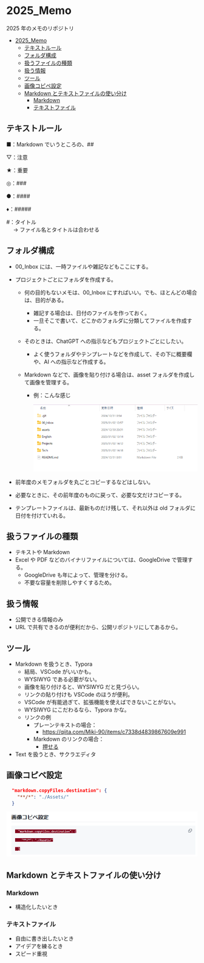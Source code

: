 # 2025_Memo

2025 年のメモのリポジトリ

- [2025_Memo](#2025_memo)
  - [テキストルール](#テキストルール)
  - [フォルダ構成](#フォルダ構成)
  - [扱うファイルの種類](#扱うファイルの種類)
  - [扱う情報](#扱う情報)
  - [ツール](#ツール)
  - [画像コピペ設定](#画像コピペ設定)
  - [Markdown とテキストファイルの使い分け](#markdown-とテキストファイルの使い分け)
    - [Markdown](#markdown)
    - [テキストファイル](#テキストファイル)

## テキストルール

■：Markdown でいうところの、##

▽：注意

★：重要

◎：###

●：####

♦：#####

#：タイトル  
　 → ファイル名とタイトルは合わせる

## フォルダ構成

- 00_Inbox には、一時ファイルや雑記などもここにする。

- プロジェクトごとにフォルダを作成する。

  - 何の目的もないメモは、00_Inbox にすればいい。でも、ほとんどの場合は、目的がある。

    - 雑記する場合は、日付のファイルを作っておく。
    - 一旦そこで書いて、どこかのフォルダに分類してファイルを作成する。

  - そのときは、ChatGPT への指示などもプロジェクトごとにしたい。

    - よく使うフォルダやテンプレートなどを作成して、その下に概要欄や、AI への指示など作成する。

  - Markdown などで、画像を貼り付ける場合は、asset フォルダを作成して画像を管理する。

    - 例：こんな感じ

      ![assetsフォルダを作成する。](./assets/image-20250102181311401.png)

- 前年度のメモフォルダを丸ごとコピーするなどはしない。

- 必要なときに、その前年度のものに戻って、必要な文だけコピーする。

- テンプレートファイルは、最新ものだけ残して、それ以外は old フォルダに日付を付けていれる。

## 扱うファイルの種類

- テキストや Markdown
- Excel や PDF などのバイナリファイルについては、GoogleDrive で管理する。
  - GoogleDrive も年によって、管理を分ける。
  - 不要な容量を削除しやすくするため。

## 扱う情報

- 公開できる情報のみ
- URL で共有できるのが便利だから、公開リポジトリにしてあるから。

## ツール

- Markdown を扱うとき、Typora
  - 結局、VSCode がいいかも。
  - WYSIWYG である必要がない。
  - 画像を貼り付けると、WYSIWYG だと見づらい。
  - リンクの貼り付けも VSCode のほうが便利。
  - VSCode が有能過ぎて、拡張機能を使えばできないことがない。
  - WYSIWYG にこだわるなら、Typora かな。
  - リンクの例
    - プレーンテキストの場合：
      - https://qiita.com/Miki-90/items/c7338d4839867609e991
    - Markdown のリンクの場合：
      - [押せる](https://qiita.com/Miki-90/items/c7338d4839867609e991)
- Text を扱うとき、サクラエディタ

## 画像コピペ設定

```json
  "markdown.copyFiles.destination": {
    "**/*": "./Assets/"
  }
```

![alt text](Assets/image.png)

## Markdown とテキストファイルの使い分け

### Markdown

- 構造化したいとき

### テキストファイル

- 自由に書き出したいとき
- アイデアを練るとき
- スピード重視
